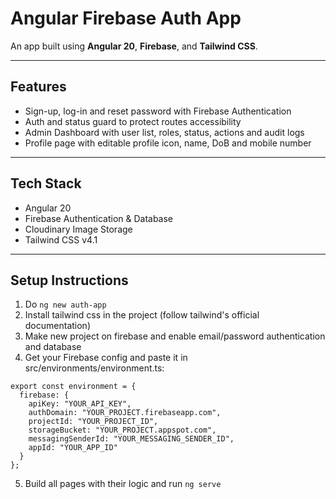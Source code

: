 # Angular Firebase Auth App

An app built using **Angular 20**, **Firebase**, and **Tailwind CSS**.

---

## Features

- Sign-up, log-in and reset password with Firebase Authentication
- Auth and status guard to protect routes accessibility
- Admin Dashboard with user list, roles, status, actions and audit logs
- Profile page with editable profile icon, name, DoB and mobile number

---

## Tech Stack

- Angular 20
- Firebase Authentication & Database
- Cloudinary Image Storage
- Tailwind CSS v4.1

---

## Setup Instructions

1. Do ``ng new auth-app``
2. Install tailwind css in the project (follow tailwind's official documentation)
3. Make new project on firebase and enable email/password authentication and database
4. Get your Firebase config and paste it in src/environments/environment.ts:
```
export const environment = {
  firebase: {
    apiKey: "YOUR_API_KEY",
    authDomain: "YOUR_PROJECT.firebaseapp.com",
    projectId: "YOUR_PROJECT_ID",
    storageBucket: "YOUR_PROJECT.appspot.com",
    messagingSenderId: "YOUR_MESSAGING_SENDER_ID",
    appId: "YOUR_APP_ID"
  }
};
```
5. Build all pages with their logic and run ``ng serve``
